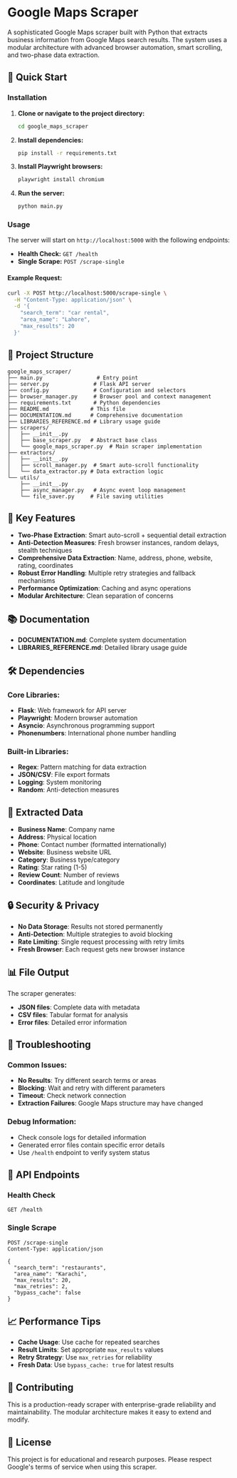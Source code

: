 # Google Maps Scraper

A sophisticated Google Maps scraper built with Python that extracts business information from Google Maps search results. The system uses a modular architecture with advanced browser automation, smart scrolling, and two-phase data extraction.

## 🚀 Quick Start

### Installation

1. **Clone or navigate to the project directory:**
   ```bash
   cd google_maps_scraper
   ```

2. **Install dependencies:**
   ```bash
   pip install -r requirements.txt
   ```

3. **Install Playwright browsers:**
   ```bash
   playwright install chromium
   ```

4. **Run the server:**
   ```bash
   python main.py
   ```

### Usage

The server will start on `http://localhost:5000` with the following endpoints:

- **Health Check:** `GET /health`
- **Single Scrape:** `POST /scrape-single`

#### Example Request:
```bash
curl -X POST http://localhost:5000/scrape-single \
  -H "Content-Type: application/json" \
  -d '{
    "search_term": "car rental",
    "area_name": "Lahore",
    "max_results": 20
  }'
```

## 📁 Project Structure

```
google_maps_scraper/
├── main.py                 # Entry point
├── server.py              # Flask API server
├── config.py              # Configuration and selectors
├── browser_manager.py     # Browser pool and context management
├── requirements.txt       # Python dependencies
├── README.md             # This file
├── DOCUMENTATION.md      # Comprehensive documentation
├── LIBRARIES_REFERENCE.md # Library usage guide
├── scrapers/
│   ├── __init__.py
│   ├── base_scraper.py   # Abstract base class
│   └── google_maps_scraper.py  # Main scraper implementation
├── extractors/
│   ├── __init__.py
│   ├── scroll_manager.py  # Smart auto-scroll functionality
│   └── data_extractor.py # Data extraction logic
└── utils/
    ├── __init__.py
    ├── async_manager.py   # Async event loop management
    └── file_saver.py     # File saving utilities
```

## 🔧 Key Features

- **Two-Phase Extraction**: Smart auto-scroll + sequential detail extraction
- **Anti-Detection Measures**: Fresh browser instances, random delays, stealth techniques
- **Comprehensive Data Extraction**: Name, address, phone, website, rating, coordinates
- **Robust Error Handling**: Multiple retry strategies and fallback mechanisms
- **Performance Optimization**: Caching and async operations
- **Modular Architecture**: Clean separation of concerns

## 📚 Documentation

- **DOCUMENTATION.md**: Complete system documentation
- **LIBRARIES_REFERENCE.md**: Detailed library usage guide

## 🛠️ Dependencies

### Core Libraries:
- **Flask**: Web framework for API server
- **Playwright**: Modern browser automation
- **Asyncio**: Asynchronous programming support
- **Phonenumbers**: International phone number handling

### Built-in Libraries:
- **Regex**: Pattern matching for data extraction
- **JSON/CSV**: File export formats
- **Logging**: System monitoring
- **Random**: Anti-detection measures

## 🎯 Extracted Data

- **Business Name**: Company name
- **Address**: Physical location
- **Phone**: Contact number (formatted internationally)
- **Website**: Business website URL
- **Category**: Business type/category
- **Rating**: Star rating (1-5)
- **Review Count**: Number of reviews
- **Coordinates**: Latitude and longitude

## 🔒 Security & Privacy

- **No Data Storage**: Results not stored permanently
- **Anti-Detection**: Multiple strategies to avoid blocking
- **Rate Limiting**: Single request processing with retry limits
- **Fresh Browser**: Each request gets new browser instance

## 📊 File Output

The scraper generates:
- **JSON files**: Complete data with metadata
- **CSV files**: Tabular format for analysis
- **Error files**: Detailed error information

## 🚨 Troubleshooting

### Common Issues:
- **No Results**: Try different search terms or areas
- **Blocking**: Wait and retry with different parameters
- **Timeout**: Check network connection
- **Extraction Failures**: Google Maps structure may have changed

### Debug Information:
- Check console logs for detailed information
- Generated error files contain specific error details
- Use `/health` endpoint to verify system status

## 🔄 API Endpoints

### Health Check
```http
GET /health
```

### Single Scrape
```http
POST /scrape-single
Content-Type: application/json

{
  "search_term": "restaurants",
  "area_name": "Karachi",
  "max_results": 20,
  "max_retries": 2,
  "bypass_cache": false
}
```

## 📈 Performance Tips

- **Cache Usage**: Use cache for repeated searches
- **Result Limits**: Set appropriate `max_results` values
- **Retry Strategy**: Use `max_retries` for reliability
- **Fresh Data**: Use `bypass_cache: true` for latest results

## 🤝 Contributing

This is a production-ready scraper with enterprise-grade reliability and maintainability. The modular architecture makes it easy to extend and modify.

## 📄 License

This project is for educational and research purposes. Please respect Google's terms of service when using this scraper. 